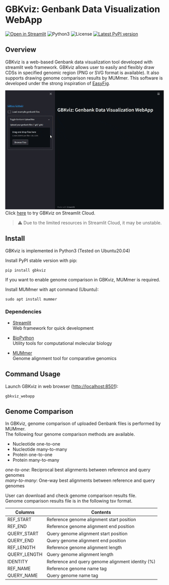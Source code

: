 # GBKviz: Genbank Data Visualization WebApp

[![Open in Streamlit](https://static.streamlit.io/badges/streamlit_badge_black_white.svg)](https://share.streamlit.io/moshi4/gbkviz/main/src/gbkviz/gbkviz_webapp.py)
![Python3](https://img.shields.io/badge/Language-Python3-steelblue)
![License](https://img.shields.io/badge/License-MIT-steelblue)
[![Latest PyPI version](https://img.shields.io/pypi/v/gbkviz.svg)](https://pypi.python.org/pypi/gbkviz)  

## Overview

GBKviz is a web-based Genbank data visualization tool developed with streamlit web framework.
GBKviz allows user to easily and flexibly draw CDSs in specified genomic region (PNG or SVG format is available).
It also supports drawing genome comparison results by MUMmer.
This software is developed under the strong inspiration of [EasyFig](https://mjsull.github.io/Easyfig/).

![GBKviz Demo GIF](https://raw.githubusercontent.com/moshi4/GBKviz/main/src/gbkviz/gbkviz_demo.gif)  
Click [here](https://share.streamlit.io/moshi4/gbkviz/main/src/gbkviz/gbkviz_webapp.py) to try GBKviz on Streamlit Cloud.  
>:warning: Due to the limited resources in Streamlit Cloud, it may be unstable.  

## Install

GBKviz is implemented in Python3 (Tested on Ubuntu20.04)

Install PyPI stable version with pip:

    pip install gbkviz

If you want to enable genome comparison in GBKviz, MUMmer is required.  

Install MUMmer with apt command (Ubuntu):

    sudo apt install mummer

### Dependencies

- [Streamlit](https://streamlit.io/)  
  Web framework for quick development

- [BioPython](https://github.com/biopython/biopython)  
  Utility tools for computational molecular biology

- [MUMmer](https://github.com/mummer4/mummer)  
  Genome alignment tool for comparative genomics
  
## Command Usage

Launch GBKviz in web browser (<http://localhost:8501>):

    gbkviz_webapp

## Genome Comparison

In GBKviz, genome comparison of uploaded Genbank files is performed by MUMmer.  
The following four genome comparison methods are available.

- Nucleotide one-to-one
- Nucleotide many-to-many
- Protein one-to-one
- Protein many-to-many

*one-to-one*: Reciprocal best alignments between reference and query genomes  
*many-to-many*: One-way best alignments between reference and query genomes  

User can download and check genome comparison results file.  
Genome comparison results file is in the following tsv format.  

| Columns      | Contents                                            |
| ------------ | --------------------------------------------------- |
| REF_START    | Reference genome alignment start position           |
| REF_END      | Reference genome alignment end position             |
| QUERY_START  | Query genome alignment start position               |
| QUERY_END    | Query genome alignment end position                 |
| REF_LENGTH   | Reference genome alignment length                   |
| QUERY_LENGTH | Query genome alignment length                       |
| IDENTITY     | Reference and query genome alignment identity (%)   |
| REF_NAME     | Reference genome name tag                           |
| QUERY_NAME   | Query genome name tag                               |
